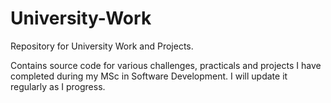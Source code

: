 # University-Work
Repository for University Work and Projects.

Contains source code for various challenges, practicals and projects I have completed during my MSc in Software Development. I will update it regularly as I progress.
